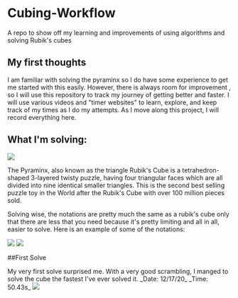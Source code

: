 # Cubing-Workflow
A repo to show off my learning and improvements of using algorithms and solving Rubik's cubes

## My first thoughts
<p>
I am familiar with solving the pyraminx so I do have some experience to get me started with this easily. However, there is always room for improvement , so I will use this repository to track my journey of getting better and faster. I will use various videos and "timer websites" to  learn, explore, and keep track of my times as I do my attempts. As I move along this project, I will record everything here.
 </p>

## What I'm solving:
<img src = "https://image.pushauction.com/0/0/949ba4dc-aece-4bfc-af6a-f97512bffb8d/4068b28d-6355-4b8d-a75c-5bc7f49a7f1a.jpg">
<p>
The Pyraminx, also known as the triangle Rubik's Cube is a tetrahedron-shaped 3-layered twisty puzzle, having four triangular faces which are all divided into nine identical smaller triangles. This is the second best selling puzzle toy in the World after the Rubik's Cube with over 100 million pieces sold.

Solving wise, the notations are pretty much the same as a rubik's cube only that there are less that you need because it's pretty limiting and all in all, easier to solve. Here is an example of some of the notations:
</p>
<img src = "https://lh3.googleusercontent.com/proxy/eJ0ULE571Qrbu_mDeexHR0IHply73Bi00DgI9Iz1fvBlofp405wUGcIs7PlGNjPu1afJX4Tkf8dMMWF_JDjbmLmOTsGmZFutVPVqCUYU">
<img src = "https://ruwix.com/pics/puzzles/pyraminx/solving-last-layer-pyraminx-algorithm.jpg">

##First Solve
<p> My very first solve surprised me. With a very good scrambling, I manged to solve the cube the fastest I've ever solved it.
 _Date: 12/17/20_
 _Time: 50.43s_
 <img src = "https://media.discordapp.net/attachments/739115079336853504/789991673449938975/unknown.png?width=1200&height=240">
